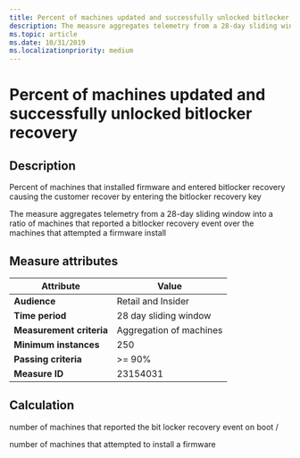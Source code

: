 ```yaml
---
title: Percent of machines updated and successfully unlocked bitlocker recovery
description: The measure aggregates telemetry from a 28-day sliding window into a ratio of machines that reported a bitlocker recovery event over the machines that attempted a firmware install
ms.topic: article
ms.date: 10/31/2019
ms.localizationpriority: medium
---
```

 
# Percent of machines updated and successfully unlocked bitlocker recovery

## Description

Percent of machines that installed firmware and entered bitlocker recovery causing the customer recover by entering the bitlocker recovery key

The measure aggregates telemetry from a 28-day sliding window into a ratio of machines that reported a bitlocker recovery event over the machines that attempted a firmware install

## Measure attributes

|Attribute|Value|
|----|----|
|**Audience**|Retail and Insider|
|**Time period**|28 day sliding window|
|**Measurement criteria**|Aggregation of machines|
|**Minimum instances**|250|
|**Passing criteria**|>= 90%|
|**Measure ID**|23154031|

## Calculation

number of machines that reported the bit locker recovery event on boot /

number of machines that attempted to install a firmware

